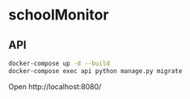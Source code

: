 # schoolMonitor

## API 

```bash
docker-compose up -d --build
docker-compose exec api python manage.py migrate
```

Open http://localhost:8080/


